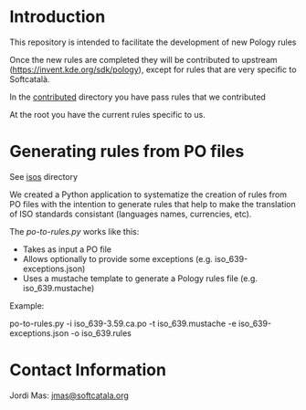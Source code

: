 # Introduction

This repository is intended to facilitate the development of new Pology rules

Once the new rules are completed they will be contributed to upstream (https://invent.kde.org/sdk/pology), except for rules that are very specific to Softcatalà.

In the [contributed](./contributed) directory you have pass rules that we contributed

At the root you have the current rules specific to us.

# Generating rules from PO files

See [isos](./isos) directory

We created a Python application to systematize the creation of rules from PO files with the intention to generate rules that help to make the translation of ISO standards consistant (languages names, currencies, etc).

The _po-to-rules.py_ works like this:

* Takes as input a PO file
* Allows optionally to provide some exceptions (e.g. iso_639-exceptions.json)
* Uses a mustache template to generate a Pology rules file (e.g. iso_639.mustache)

Example:

  po-to-rules.py -i iso_639-3.59.ca.po -t iso_639.mustache -e iso_639-exceptions.json -o iso_639.rules

# Contact Information

Jordi Mas: jmas@softcatala.org
